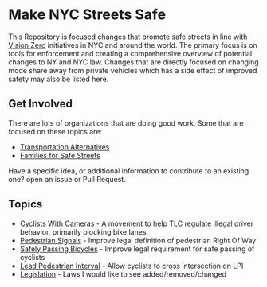 # Make NYC Streets Safe

This Repository is focused changes that promote safe streets in line with [Vision Zero](http://www.nyc.gov/VisionZero) initiatives in NYC and around the world. The primary focus is on tools for enforcement and creating a comprehensive overview of potential changes to NY and NYC law. Changes that are directly focused on changing mode share away from private vehicles which has a side effect of improved safety may also be listed here.

## Get Involved

There are lots of organizations that are doing good work. Some that are focused on these topics are:

* [Transportation Alternatives](https://www.transalt.org/)
* [Families for Safe Streets](http://familiesforsafestreets.org/)

Have a specific idea, or additional information to contribute to an existing one? open an issue or Pull Request.

## Topics

* [Cyclists With Cameras](cyclists_with_cameras.md) - A movement to help TLC regulate illegal driver behavior, primarily blocking bike lanes.
* [Pedestrian Signals](pedestrian_signals.md) - Improve legal definition of pedestrian Right Of Way
* [Safely Passing Bicycles](safely_passing_bicycles.md) - Improve legal requirement for safe passing of cyclists
* [Lead Pedestrian Interval](lead_pedestrian_interval.md) - Allow cyclists to cross intersection on LPI
* [Legislation](legislation.md) - Laws I would like to see added/removed/changed
